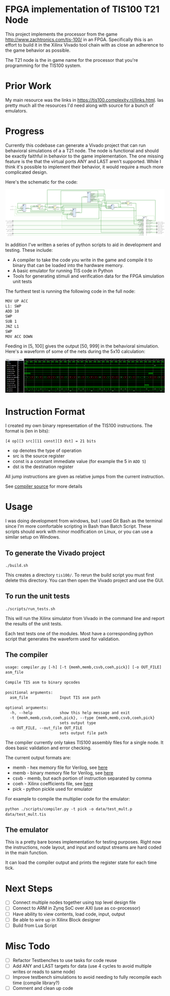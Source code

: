 # FPGA implementation of TIS100 T21 Node

This project implements the processor from the game <http://www.zachtronics.com/tis-100/> in an FPGA. Specifically this is an effort to build it in the Xilinx Vivado tool chain with as close an adherence to the game behavior as possible.

The T21 node is the in game name for the processor that you're programming for the TIS100 system.

# Prior Work

My main resource was the links in <https://tis100.complexity.nl/links.html>. Ias pretty much all the resources I'd need along with source for a bunch of emulators.

# Progress

Currently this codebase can generate a Vivado project that can run behavioral simulations of a a T21 node. The node is functional and should be exactly faithful in behavior to the game implementation. The one missing feature is the that the virtual ports ANY and LAST aren't supported. While I think it's possible to implement their behavior, it would require a much more complicated design.

Here's the schematic for the code:

<a href="docs/t21_schematic.png"><img src="docs/t21_schematic.png"/></a>

In addition I've written a series of python scripts to aid in development and testing. These include:

 * A compiler to take the code you write in the game and compile it to binary that can be loaded into the hardware memory.
 * A basic emulator for running TIS code in Python
 * Tools for generating stimuli and verification data for the FPGA simulation unit tests

The furthest test is running the following code in the full node:

```
MOV UP ACC
L1: SWP
ADD 10
SWP
SUB 1
JNZ L1
SWP
MOV ACC DOWN
```

Feeding in [5, 100] gives the output [50, 999] in the behavioral simulation. Here's a waveform of some of the nets during the 5x10 calculation:

<a href="docs/mult_sim.png"><img src="docs/mult_sim.png"/></a>

# Instruction Format

I created my own binary representation of the TIS100 instructions. The format is (len in bits):

`[4 op][3 src][11 const][3 dst] = 21 bits`

 * op denotes the type of operation
 * src is the source register
 * const is a constant immediate value (for example the 5 in `ADD 5`)
 * dst is the destination register

All jump instructions are given as relative jumps from the current instruction.

See [compiler source](scripts/compiler.py) for more details

# Usage

I was doing development from windows, but I used Git Bash as the terminal since I'm more comfortable scripting in Bash than Batch Script. These scripts should work with minor modification on Linux, or you can use a similar setup on Windows.

## To generate the Vivado project

`./build.sh`

This creates a directory `tis100/`. To rerun the build script you must first delete this directory. You can then open the Vivado project and use the GUI.

## To run the unit tests

`./scripts/run_tests.sh`

This will run the Xilinx simulator from Vivado in the command line and report the results of the unit tests.

Each test tests one of the modules. Most have a corresponding python script that generates the waveform used for validation.

## The compiler

```
usage: compiler.py [-h] [-t {memh,memb,csvb,coeh,pick}] [-o OUT_FILE] asm_file

Compile TIS asm to binary opcodes

positional arguments:
  asm_file              Input TIS asm path

optional arguments:
  -h, --help            show this help message and exit
  -t {memh,memb,csvb,coeh,pick}, --type {memh,memb,csvb,coeh,pick}
                        sets output type
  -o OUT_FILE, --out_file OUT_FILE
                        sets output file path
```

The compiler currently only takes TIS100 assembly files for a single node. It does basic validation and error checking. 

The current output formats are:

 * memh - hex memory file for Verilog, see [here](https://timetoexplore.net/blog/initialize-memory-in-verilog)
 * memb - binary memory file for Verilog, see [here](https://timetoexplore.net/blog/initialize-memory-in-verilog)
 * csvb - memb, but each portion of instruction separated by comma
 * coeh - Xilinx coefficients file, see [here](https://www.xilinx.com/support/documentation/sw_manuals/xilinx11/cgn_r_coe_file_syntax.htm)
 * pick - python pickle used for emulator

For example to compile the multiplier code for the emulator:

`python ./scripts/compiler.py -t pick -o data/test_mult.p data/test_mult.tis`

## The emulator

This is a pretty bare bones implementation for testing purposes. Right now the instructions, node layout, and input and output streams are hard coded in the main function.

It can load the compiler output and prints the register state for each time tick.

# Next Steps

- [ ] Connect multiple nodes together using top level design file
- [ ] Connect to ARM in Zynq SoC over AXI (use as co-processor)
- [ ] Have ability to view contents, load code, input, output
- [ ] Be able to wire up in Xilinx Block designer
- [ ] Build from Lua Script

# Misc Todo

- [ ] Refactor Testbenches to use tasks for code reuse
- [ ] Add ANY and LAST targets for data (use 4 cycles to avoid multiple writes or reads to same node)
- [ ] Improve testbench simulations to avoid needing to fully recompile each time (compile library?)
- [ ] Comment and clean up code
